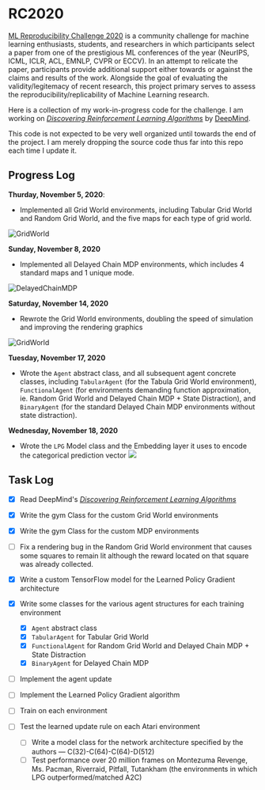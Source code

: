 # RC2020

[ML Reproducibility Challenge 2020](https://paperswithcode.com/rc2020) is a community challenge for machine learning enthusiasts, students, and researchers in which participants select a paper from one of the prestigious ML conferences of the year (NeurIPS, ICML, ICLR, ACL, EMNLP, CVPR or ECCV). In an attempt to relicate the paper, participants provide additional support either towards or against the claims and results of the work. Alongside the goal of evaluating the validity/legitemacy of recent research, this project primary serves to assess the reproducibility/replicability of Machine Learning research.

Here is a collection of my work-in-progress code for the challenge. I am working on [*Discovering Reinforcement Learning Algorithms*](https://arxiv.org/pdf/2007.08794v1.pdf) by [DeepMind](https://deepmind.com/research/publications/Discovering-Reinforcement-Learning-Algorithms).

This code is not expected to be very well organized until towards the end of the project. I am merely dropping the source code thus far into this repo each time I update it.

## Progress Log
**Thurday, November 5, 2020**:
* Implemented all Grid World environments, including Tabular Grid World and Random Grid World, and the five maps for each type of grid world.
<img src="https://i.ibb.co/QMmJzZ5/Screen-Shot-2020-11-05-at-6-08-24-PM.png" alt="GridWorld" border="0">

**Sunday, November 8, 2020**
* Implemented all Delayed Chain MDP environments, which includes 4 standard maps and 1 unique mode.
<img src="https://i.ibb.co/j3wxSKV/Screen-Shot-2020-11-08-at-6-34-24-PM.png" alt="DelayedChainMDP" border="0">

**Saturday, November 14, 2020**
* Rewrote the Grid World environments, doubling the speed of simulation and improving the rendering graphics
<img src="https://i.ibb.co/2YnGksh/Screen-Shot-2020-11-14-at-4-20-44-PM.png" alt="GridWorld" border="0">

**Tuesday, November 17, 2020**
* Wrote the `Agent` abstract class, and all subsequent agent concrete classes, including `TabularAgent` (for the Tabula Grid World environment), `FunctionalAgent` (for environments demanding function approximation, ie. Random Grid World and Delayed Chain MDP + State Distraction), and `BinaryAgent` (for the standard Delayed Chain MDP environments without state distraction).

**Wednesday, November 18, 2020**
* Wrote the `LPG` Model class and the Embedding layer it uses to encode the categorical prediction vector <img src="https://render.githubusercontent.com/render/math?math=y">

## Task Log
- [x] Read DeepMind's [*Discovering Reinforcement Learning Algorithms*](https://arxiv.org/pdf/2007.08794v1.pdf)
- [x] Write the gym Class for the custom Grid World environments
- [x] Write the gym Class for the custom MDP environments
- [ ] Fix a rendering bug in the Random Grid World environment that causes some squares to remain lit although the reward located on that square was already collected.
- [x] Write a custom TensorFlow model for the Learned Policy Gradient architecture
- [x] Write some classes for the various agent structures for each training environment

  * [x] `Agent` abstract class
  * [x] `TabularAgent` for Tabular Grid World
  * [x] `FunctionalAgent` for Random Grid World and Delayed Chain MDP + State Distraction
  * [x] `BinaryAgent` for Delayed Chain MDP
  
- [ ] Implement the agent update
- [ ] Implement the Learned Policy Gradient algorithm
- [ ] Train on each environment
- [ ] Test the learned update rule on each Atari environment

  * [ ] Write a model class for the network architecture specified by the authors — C(32)-C(64)-C(64)-D(512)
  * [ ] Test performance over 20 million frames on Montezuma Revenge, Ms. Pacman, Riverraid, Pitfall, Tutankham (the environments in which LPG outperformed/matched A2C)
